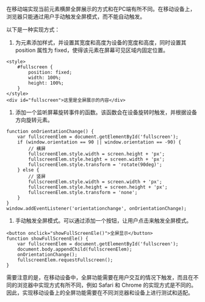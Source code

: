 在移动端实现当前元素横屏全屏展示的方式和在PC端有所不同。在移动设备上，浏览器只能通过用户手动触发全屏模式，而不能自动触发。

以下是一种实现方式：

1. 为元素添加样式，并设置其宽度和高度为设备的宽度和高度，同时设置其 position 属性为 fixed，使得该元素在屏幕可见区域内固定位置。

```
<style>
    #fullscreen {
        position: fixed;
        width: 100%;
        height: 100%;
    }
</style>
<div id="fullscreen">这里是全屏展示的内容</div>
```

1. 添加一个监听屏幕旋转事件的函数。该函数会在设备旋转时触发，并根据设备方向旋转元素。

```
function onOrientationChange() {
    var fullscreenElem = document.getElementById('fullscreen');
    if (window.orientation == 90 || window.orientation == -90) {
        // 横屏
        fullscreenElem.style.width = screen.height + 'px';
        fullscreenElem.style.height = screen.width + 'px';
        fullscreenElem.style.transform = 'rotate(90deg)';
    } else {
        // 竖屏
        fullscreenElem.style.width = screen.width + 'px';
        fullscreenElem.style.height = screen.height + 'px';
        fullscreenElem.style.transform = 'none';
    }
}
window.addEventListener('orientationchange', onOrientationChange);
```

1. 手动触发全屏模式。可以通过添加一个按钮，让用户点击来触发全屏模式。

```
<button onclick="showFullScreenEle()">全屏显示</button>
function showFullScreenEle() {
    var fullscreenElem = document.getElementById('fullscreen');
    document.body.appendChild(fullscreenElem);
    onOrientationChange();
    fullscreenElem.requestFullscreen();
}
```

需要注意的是，在移动设备中，全屏功能需要在用户交互的情况下触发，而且在不同的浏览器中实现方式有所不同，例如 Safari 和 Chrome 的实现方式是不同的。因此，实现移动设备上的全屏功能需要在不同浏览器和设备上进行测试和适配。
